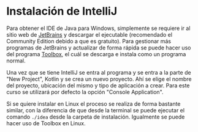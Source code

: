 # Instalación de IntelliJ

Para obtener el IDE de Java para Windows, simplemente se requiere ir al sitio web de [JetBrains](https://www.jetbrains.com/idea/download/#section=windows) y descargar el ejecutable (recomendado el Community Edition debido a que es gratuito).
Para gestionar más programas de JetBrains y actualizar de forma rápida se puede hacer uso del programa [Toolbox](https://www.jetbrains.com/toolbox-app/), el cuál se descarga e instala como un programa normal.

Una vez que se tiene IntelliJ se entra al programa y se entra a la parte de "New Project", Kotlin y se crea un nuevo proyecto. Ahí se elige el nombre del proyecto, ubicación del mismo y tipo de aplicación a crear. Para este curso se utilizará por defecto la opción "Console Application".

Si se quiere instalar en Linux el proceso se realiza de forma bastante similar, con la diferencia de que desde la terminal se puede ejecutar el comando `./idea` desde la carpeta de instalación. Igualmente se puede hacer uso de Toolbox en Linux.
